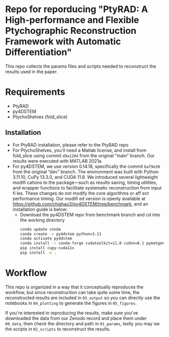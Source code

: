 # Repo for reporducing "PtyRAD: A High-performance and Flexible Ptychographic Reconstruction Framework with Automatic Differentiation"
This repo collects the params files and scripts needed to reconstruct the results used in the paper.

# Requirements
- PtyRAD
- py4DSTEM
- PtychoShelves (fold_slice)

## Installation
- For PtyRAD installation, please refer to the PtyRAD repo
- For PtychoShelves, you'll need a Matlab license, and install from fold_slice using commit `d9a1204` from the original “main” branch. Our results were executed with MATLAB 2021a.
- For py4DSTEM, we use version 0.14.18, specifically the commit `baf9e30` from the original “dev” branch. The environment was built with Python 3.11.10, CuPy 13.3.0, and CUDA 11.8. We introduced several lightweight modifi cations to the package—such as results saving, timing utilities, and wrapper functions to facilitate systematic reconstruction from input fi les. These changes do not modify the core algorithms or aff ect performance timing. Our modifi ed version is openly available at https://github.com/chiahao3/py4DSTEM/tree/benchmark, and an installation guide is below:
  - Download the py4DSTEM repo from benchmark branch and cd into the working directory
    ```bash
    conda update conda
    conda create -n py4dstem python=3.11
    conda activate py4dstem
    conda install -c conda-forge cudatoolkit=11.0 cudnn=8.1 pymatgen
    pip install cupy-cuda11x 
    pip install -e .
    ```
# Workflow
This repo is organized in a way that it conceptually reproduces the workflow, but since reconstruction can take quite some time, the reconstructed results are included in `03_output` so you can directly use the notebooks in `04_plotting` to generate the figures in `05_figures`.

If you're interested in reproducing the results, make sure you've downloaded the data from our Zenodo record and place them under `00_data`, then check the directory and path in `01_params`, lastly you may ise the scripts in `02_scripts` to reconstruct the results.